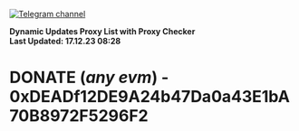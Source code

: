 [![Telegram channel](https://img.shields.io/endpoint?url=https://runkit.io/damiankrawczyk/telegram-badge/branches/master?url=https://t.me/n4z4v0d)](https://t.me/n4z4v0d) 

**Dynamic Updates Proxy List with Proxy Checker**  
**Last Updated: 17.12.23 08:28**

# DONATE (_any evm_) - 0xDEADf12DE9A24b47Da0a43E1bA70B8972F5296F2
